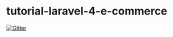 # tutorial-laravel-4-e-commerce

[![Gitter](https://badges.gitter.im/w360s/tutorial-laravel-4-e-commerce.svg)](https://gitter.im/w360s/tutorial-laravel-4-e-commerce?utm_source=badge&utm_medium=badge&utm_campaign=pr-badge&utm_content=badge)